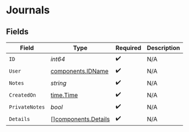 # Journals


## Fields

| Field                                                      | Type                                                       | Required                                                   | Description                                                |
| ---------------------------------------------------------- | ---------------------------------------------------------- | ---------------------------------------------------------- | ---------------------------------------------------------- |
| `ID`                                                       | *int64*                                                    | :heavy_check_mark:                                         | N/A                                                        |
| `User`                                                     | [components.IDName](../../models/components/idname.md)     | :heavy_check_mark:                                         | N/A                                                        |
| `Notes`                                                    | *string*                                                   | :heavy_check_mark:                                         | N/A                                                        |
| `CreatedOn`                                                | [time.Time](https://pkg.go.dev/time#Time)                  | :heavy_check_mark:                                         | N/A                                                        |
| `PrivateNotes`                                             | *bool*                                                     | :heavy_check_mark:                                         | N/A                                                        |
| `Details`                                                  | [][components.Details](../../models/components/details.md) | :heavy_check_mark:                                         | N/A                                                        |